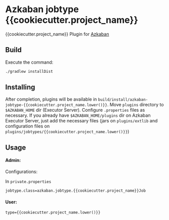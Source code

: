 # Azkaban jobtype {{cookiecutter.project_name}}
{{cookiecutter.project_name}} Plugin for [Azkaban](https://github.com/azkaban/azkaban)

## Build

Execute the command:

```sh
./gradlew installDist
```

## Installing

After completion, plugins will be available in `build/install/azkaban-jobtype-{{cookiecutter.project_name.lower()}}`. Move `plugins` directory to `$AZKABAN_HOME` dir (Executor Server). Configure `.properties` files as necessary.
If you already have `$AZKABAN_HOME/plugins` dir on Azkaban Executor Server, just add the necessary files (jars on `plugins/extlib` and configuration files on `plugins/jobtypes/{{cookiecutter.project_name.lower()}}`)

## Usage

#### Admin:

Configurations:

In `private.properties`
```
jobtype.class=azkaban.jobtype.{{cookiecutter.project_name}}Job

```

#### User:

```
type={{cookiecutter.project_name.lower()}}

```